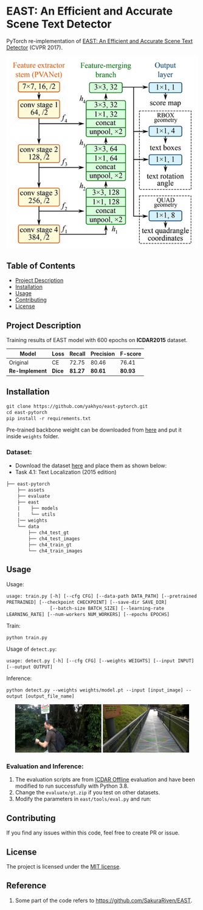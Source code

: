 # EAST: An Efficient and Accurate Scene Text Detector

PyTorch re-implementation
of [EAST: An Efficient and Accurate Scene Text Detector](https://arxiv.org/pdf/1704.03155.pdf) (CVPR 2017).

<div align='center'>
  <img src='assets/east.jpg'>
</div>

## Table of Contents

* [Project Description](#project-description)
* [Installation](#installation)
* [Usage](#usage)
* [Contributing](#contributing)
* [License](#license)

## Project Description
Training results of EAST model with 600 epochs on **ICDAR2015** dataset.

| Model            | Loss     | Recall    | Precision | F-score   |
|------------------|----------|-----------|-----------|-----------|
| Original         | CE       | 72.75     | 80.46     | 76.41     |
| **Re-Implement** | **Dice** | **81.27** | **80.61** | **80.93** |

## Installation

```
git clone https://github.com/yakhyo/east-pytorch.git
cd east-pytorch 
pip install -r requirements.txt
```

Pre-trained backbone weight can be downloaded from [here](https://download.pytorch.org/models/vgg16_bn-6c64b313.pth) and
put it inside `weights` folder.

### Dataset:

- Download the dataset [here](https://rrc.cvc.uab.es/?ch=4&com=downloads) and place them as shown below:
- Task 4.1: Text Localization (2015 edition)

```
├── east-pytorch
    ├── assets
    ├── evaluate
    ├── east
    |    ├── models
    |    └── utils
    │── weights
    └── data
        ├── ch4_test_gt
        ├── ch4_test_images
        ├── ch4_train_gt
        └── ch4_train_images

```

## Usage

Usage:

```
usage: train.py [-h] [--cfg CFG] [--data-path DATA_PATH] [--pretrained PRETRAINED] [--checkpoint CHECKPOINT] [--save-dir SAVE_DIR]
                [--batch-size BATCH_SIZE] [--learning-rate LEARNING_RATE] [--num-workers NUM_WORKERS] [--epochs EPOCHS]

```

Train:

```
python train.py
```

Usage of `detect.py`:

```
usage: detect.py [-h] [--cfg CFG] [--weights WEIGHTS] [--input INPUT] [--output OUTPUT]
```

Inference:

```
python detect.py --weights weights/model.pt --input [input_image] --output [output_file_name]
```

<div align="center">
  <img src="assets/output1.png" width="45%">
  <img src="assets/output2.png" width="45%">
</div>

### Evaluation and Inference:

1. The evaluation scripts are from [ICDAR Offline](https://rrc.cvc.uab.es/?ch=4&com=mymethods&task=1) evaluation and
   have been modified to run successfully with Python 3.8.
2. Change the `evaluate/gt.zip` if you test on other datasets.
3. Modify the parameters in `east/tools/eval.py` and run:

## Contributing

If you find any issues within this code, feel free to create PR or issue.


## License

The project is licensed under the [MIT license](https://opensource.org/license/mit/).

## Reference
1. Some part of the code refers to https://github.com/SakuraRiven/EAST.

